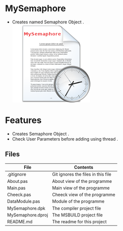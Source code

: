 # MySemaphore
- Creates named Semaphore Object .                   
![](MySemaphore.png) 



# Features  
- Creates Semaphore Object .
- Check User Parameters before adding using thread .







## Files

| File | Contents | 
| --- | --- |
| .gitignore | Git ignores the files in this file |
| About.pas | About view of the programme |
| Main.pas | Main view of the programme |
| Cheeck.pas | Cheeck view of the programme |
| DataModule.pas | Module of the programme |
| MySemaphore.dpk | The compiler project file |
| MySemaphore.dproj | The MSBUILD project file |
| README.md | The readme for this project |

